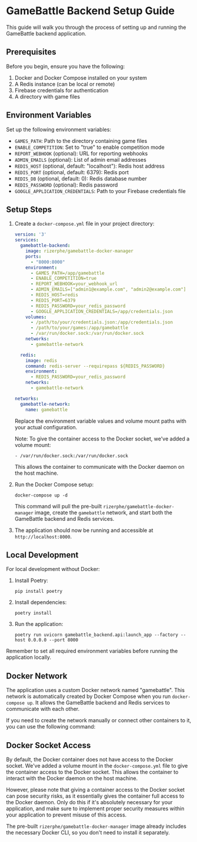 # GameBattle Backend Setup Guide

This guide will walk you through the process of setting up and running the GameBattle backend application.

## Prerequisites

Before you begin, ensure you have the following:

1. Docker and Docker Compose installed on your system
2. A Redis instance (can be local or remote)
3. Firebase credentials for authentication
4. A directory with game files

## Environment Variables

Set up the following environment variables:

- `GAMES_PATH`: Path to the directory containing game files
- `ENABLE_COMPETITION`: Set to "true" to enable competition mode
- `REPORT_WEBHOOK` (optional): URL for reporting webhooks
- `ADMIN_EMAILS` (optional): List of admin email addresses
- `REDIS_HOST` (optional, default: "localhost"): Redis host address
- `REDIS_PORT` (optional, default: 6379): Redis port
- `REDIS_DB` (optional, default: 0): Redis database number
- `REDIS_PASSWORD` (optional): Redis password
- `GOOGLE_APPLICATION_CREDENTIALS`: Path to your Firebase credentials file

## Setup Steps

1. Create a `docker-compose.yml` file in your project directory:
   ```yaml
   version: '3'
   services:
     gamebattle-backend:
       image: rizerphe/gamebattle-docker-manager
       ports:
         - "8000:8000"
       environment:
         - GAMES_PATH=/app/gamebattle
         - ENABLE_COMPETITION=true
         - REPORT_WEBHOOK=your_webhook_url
         - ADMIN_EMAILS=["admin1@example.com", "admin2@example.com"]
         - REDIS_HOST=redis
         - REDIS_PORT=6379
         - REDIS_PASSWORD=your_redis_password
         - GOOGLE_APPLICATION_CREDENTIALS=/app/credentials.json
       volumes:
         - /path/to/your/credentials.json:/app/credentials.json
         - /path/to/your/games:/app/gamebattle
         - /var/run/docker.sock:/var/run/docker.sock
       networks:
         - gamebattle-network

     redis:
       image: redis
       command: redis-server --requirepass ${REDIS_PASSWORD}
       environment:
         - REDIS_PASSWORD=your_redis_password
       networks:
         - gamebattle-network

   networks:
     gamebattle-network:
       name: gamebattle
   ```

   Replace the environment variable values and volume mount paths with your actual configuration.

   Note: To give the container access to the Docker socket, we've added a volume mount:
   ```
   - /var/run/docker.sock:/var/run/docker.sock
   ```
   This allows the container to communicate with the Docker daemon on the host machine.

2. Run the Docker Compose setup:
   ```
   docker-compose up -d
   ```

   This command will pull the pre-built `rizerphe/gamebattle-docker-manager` image, create the `gamebattle` network, and start both the GameBattle backend and Redis services.

3. The application should now be running and accessible at `http://localhost:8000`.

## Local Development

For local development without Docker:

1. Install Poetry:
   ```
   pip install poetry
   ```

2. Install dependencies:
   ```
   poetry install
   ```

3. Run the application:
   ```
   poetry run uvicorn gamebattle_backend.api:launch_app --factory --host 0.0.0.0 --port 8000
   ```

Remember to set all required environment variables before running the application locally.

## Docker Network

The application uses a custom Docker network named "gamebattle". This network is automatically created by Docker Compose when you run `docker-compose up`. It allows the GameBattle backend and Redis services to communicate with each other.

If you need to create the network manually or connect other containers to it, you can use the following command:

## Docker Socket Access

By default, the Docker container does not have access to the Docker socket. We've added a volume mount in the `docker-compose.yml` file to give the container access to the Docker socket. This allows the container to interact with the Docker daemon on the host machine.

However, please note that giving a container access to the Docker socket can pose security risks, as it essentially gives the container full access to the Docker daemon. Only do this if it's absolutely necessary for your application, and make sure to implement proper security measures within your application to prevent misuse of this access.

The pre-built `rizerphe/gamebattle-docker-manager` image already includes the necessary Docker CLI, so you don't need to install it separately.
